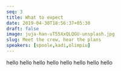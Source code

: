 ```yaml
---
seq: 3
title: What to expect
date: 2019-04-30T18:56:37+05:30
draft: false
image: juja-han-uT55XxQLQGU-unsplash.jpg
slug: Meet the crew, hear the plans
speakers: [spoole,kadi,olimpiu]
---
```

hello hello hello hello hello hello hello hello